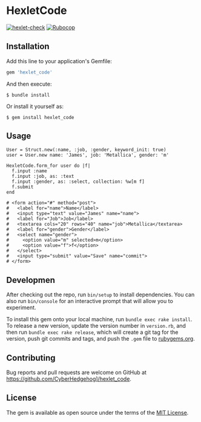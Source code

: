 # HexletCode
[![hexlet-check](https://github.com/CyberHedgehog/rails-project-lvl1/actions/workflows/hexlet-check.yml/badge.svg)](https://github.com/CyberHedgehog/rails-project-lvl1/actions/workflows/hexlet-check.yml) 
[![Rubocop](https://github.com/CyberHedgehog/rails-project-lvl1/actions/workflows/rubocop.yml/badge.svg)](https://github.com/CyberHedgehog/rails-project-lvl1/actions/workflows/rubocop.yml)
## Installation

Add this line to your application's Gemfile:

```ruby
gem 'hexlet_code'
```

And then execute:

    $ bundle install

Or install it yourself as:

    $ gem install hexlet_code

## Usage
```
User = Struct.new(:name, :job, :gender, keyword_init: true)
user = User.new name: 'James', job: 'Metallica', gender: 'm'

HexletCode.form_for user do |f|
  f.input :name
  f.input :job, as: :text
  f.input :gender, as: :select, collection: %w[m f]
  f.submit
end

# <form action="#" method="post">
#   <label for="name">Name</label>
#   <input type="text" value="James" name="name">
#   <label for="Job">Job</label>
#   <textarea cols="20" rows="40" name="job">Metallica</textarea>
#   <label for="gender">Gender</label>
#   <select name="gender">
#     <option value="m" selected>m</option>
#     <option value="f">f</option>
#   </select>
#   <input type="submit" value="Save" name="commit">
# </form>
```


## Developmen

After checking out the repo, run `bin/setup` to install dependencies. You can also run `bin/console` for an interactive prompt that will allow you to experiment.

To install this gem onto your local machine, run `bundle exec rake install`. To release a new version, update the version number in `version.rb`, and then run `bundle exec rake release`, which will create a git tag for the version, push git commits and tags, and push the `.gem` file to [rubygems.org](https://rubygems.org).

## Contributing

Bug reports and pull requests are welcome on GitHub at https://github.com/CyberHedgehog]/hexlet_code.

## License

The gem is available as open source under the terms of the [MIT License](https://opensource.org/licenses/MIT).
